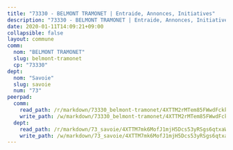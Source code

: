```yaml
---
title: "73330 - BELMONT TRAMONET | Entraide, Annonces, Initiatives"
description: "73330 - BELMONT TRAMONET | Entraide, Annonces, Initiatives"
date: 2020-01-11T14:09:21+09:00
collapsible: false
layout: commune
comm:
  nom: "BELMONT TRAMONET"
  slug: belmont-tramonet
  cp: "73330"
dept:
  nom: "Savoie"
  slug: savoie
  num: "73"
peerpad:
  comm:
    read_path: /r/markdown/73330_belmont-tramonet/4XTTM2rMTem85FWwdFckkWhNADnDacCY7CJHSJk5ssVBSvSWF
    write_path: /w/markdown/73330_belmont-tramonet/4XTTM2rMTem85FWwdFckkWhNADnDacCY7CJHSJk5ssVBSvSWF-K3TgTj3xujLAwXR31eWdv26U2TfBd1uMdKNMpu7L5uHbWKnavPwEujj8zjSHtbsHVHg4mCdUkmzrJ4stgeHMKMnvu3dkUYaPc5dZz78XYdv5pY5Y8tns9UoPqL1KUguDkPrcJsD5
  dept:
    read_path: /r/markdown/73_savoie/4XTTM7mk6MofJ1mjH5Dcs53yRSgs6qtxaWYjKD54ttqHGEMur
    write_path: /w/markdown/73_savoie/4XTTM7mk6MofJ1mjH5Dcs53yRSgs6qtxaWYjKD54ttqHGEMur-K3TgTorsK1WLw8S2EgnkoX8tJEgZgam6ANhvqrVqNfiz9fX8kbMKu5AF1rqzXyxMRZgoVPrb5EERe3PeBhqF1SBfP5G1PJnvsDUF2LQSxevobpkDM4djQDebTYoo6Yx53thenJpY
---
```


